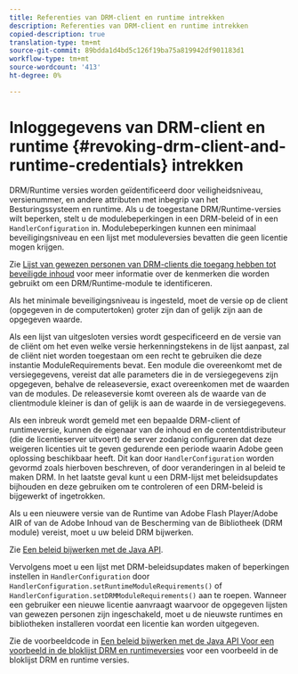 ```yaml
---
title: Referenties van DRM-client en runtime intrekken
description: Referenties van DRM-client en runtime intrekken
copied-description: true
translation-type: tm+mt
source-git-commit: 89bdda1d4bd5c126f19ba75a819942df901183d1
workflow-type: tm+mt
source-wordcount: '413'
ht-degree: 0%

---
```



# Inloggegevens van DRM-client en runtime {#revoking-drm-client-and-runtime-credentials} intrekken

DRM/Runtime versies worden geïdentificeerd door veiligheidsniveau, versienummer, en andere attributen met inbegrip van het Besturingssysteem en runtime. Als u de toegestane DRM/Runtime-versies wilt beperken, stelt u de modulebeperkingen in een DRM-beleid of in een `HandlerConfiguration` in. Modulebeperkingen kunnen een minimaal beveiligingsniveau en een lijst met moduleversies bevatten die geen licentie mogen krijgen.

Zie [Lijst van gewezen personen van DRM-clients die toegang hebben tot beveiligde inhoud](../../protecting-content/introduction/usage-rules/runtime-application-restrictions/blocklist-drm-clients.md) voor meer informatie over de kenmerken die worden gebruikt om een DRM/Runtime-module te identificeren.

Als het minimale beveiligingsniveau is ingesteld, moet de versie op de client (opgegeven in de computertoken) groter zijn dan of gelijk zijn aan de opgegeven waarde.

Als een lijst van uitgesloten versies wordt gespecificeerd en de versie van de cliënt om het even welke versie herkenningstekens in de lijst aanpast, zal de cliënt niet worden toegestaan om een recht te gebruiken die deze instantie ModuleRequirements bevat. Een module die overeenkomt met de versiegegevens, vereist dat alle parameters die in de versiegegevens zijn opgegeven, behalve de releaseversie, exact overeenkomen met de waarden van de modules. De releaseversie komt overeen als de waarde van de clientmodule kleiner is dan of gelijk is aan de waarde in de versiegegevens.

Als een inbreuk wordt gemeld met een bepaalde DRM-client of runtimeversie, kunnen de eigenaar van de inhoud en de contentdistributeur (die de licentieserver uitvoert) de server zodanig configureren dat deze weigeren licenties uit te geven gedurende een periode waarin Adobe geen oplossing beschikbaar heeft. Dit kan door `HandlerConfiguration` worden gevormd zoals hierboven beschreven, of door veranderingen in al beleid te maken DRM. In het laatste geval kunt u een DRM-lijst met beleidsupdates bijhouden en deze gebruiken om te controleren of een DRM-beleid is bijgewerkt of ingetrokken.

Als u een nieuwere versie van de Runtime van Adobe Flash Player/Adobe AIR of van de Adobe Inhoud van de Bescherming van de Bibliotheek (DRM module) vereist, moet u uw beleid DRM bijwerken.

Zie [Een beleid bijwerken met de Java API](../../protecting-content/working-policies-overview/updating-policy-using-java-api.md).

Vervolgens moet u een lijst met DRM-beleidsupdates maken of beperkingen instellen in `HandlerConfiguration` door `HandlerConfiguration.setRuntimeModuleRequirements()` of `HandlerConfiguration.setDRMModuleRequirements()` aan te roepen. Wanneer een gebruiker een nieuwe licentie aanvraagt waarvoor de opgegeven lijsten van gewezen personen zijn ingeschakeld, moet u de nieuwste runtimes en bibliotheken installeren voordat een licentie kan worden uitgegeven.

Zie de voorbeeldcode in [Een beleid bijwerken met de Java API Voor een voorbeeld in de bloklijst DRM en runtimeversies](../../protecting-content/working-policies-overview/updating-policy-using-java-api.md) voor een voorbeeld in de bloklijst DRM en runtime versies.
